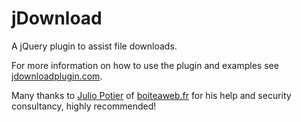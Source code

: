 jDownload
=========
A jQuery plugin to assist file downloads.

For more information on how to use the plugin and examples see [jdownloadplugin.com](http://jdownloadplugin.com/).

Many thanks to [Julio Potier](http://twitter.com/@BoiteAWeb) of [boiteaweb.fr](http://www.boiteaweb.fr/) for his help and security consultancy, highly recommended!